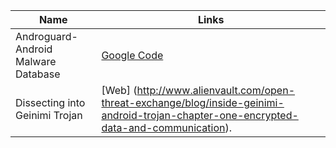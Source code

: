 | Name 							| Links |
|---------------------------------------|-------|
| Androguard-Android Malware Database 	| [Google Code](https://code.google.com/p/androguard/wiki/DatabaseAndroidMalwares) |
| Dissecting into Geinimi Trojan  | [Web] (http://www.alienvault.com/open-threat-exchange/blog/inside-geinimi-android-trojan-chapter-one-encrypted-data-and-communication).